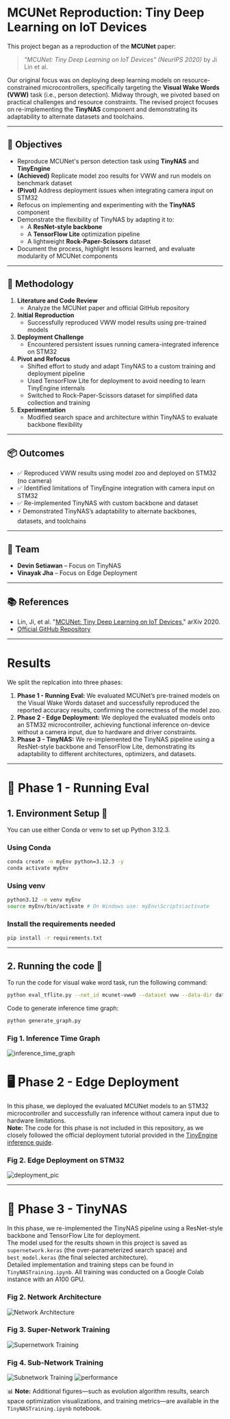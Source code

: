 # MCUNet Reproduction: Tiny Deep Learning on IoT Devices

This project began as a reproduction of the **MCUNet** paper:
> *"MCUNet: Tiny Deep Learning on IoT Devices" (NeurIPS 2020)* by Ji Lin et al.

Our original focus was on deploying deep learning models on resource-constrained microcontrollers, specifically targeting the **Visual Wake Words (VWW)** task (i.e., person detection). Midway through, we pivoted based on practical challenges and resource constraints. The revised project focuses on re-implementing the **TinyNAS** component and demonstrating its adaptability to alternate datasets and toolchains.

---

## 📌 Objectives

- Reproduce MCUNet's person detection task using **TinyNAS** and **TinyEngine**
- **(Achieved)** Replicate model zoo results for VWW and run models on benchmark dataset
- **(Pivot)** Address deployment issues when integrating camera input on STM32
- Refocus on implementing and experimenting with the **TinyNAS** component
- Demonstrate the flexibility of TinyNAS by adapting it to:
   - A **ResNet-style backbone**
   - A **TensorFlow Lite** optimization pipeline
   - A lightweight **Rock-Paper-Scissors** dataset
- Document the process, highlight lessons learned, and evaluate modularity of MCUNet components

---

## 🔧 Methodology

1. **Literature and Code Review**
   - Analyze the MCUNet paper and official GitHub repository
2. **Initial Reproduction**
   - Successfully reproduced VWW model results using pre-trained models
3. **Deployment Challenge**
   - Encountered persistent issues running camera-integrated inference on STM32
4. **Pivot and Refocus**
   - Shifted effort to study and adapt TinyNAS to a custom training and deployment pipeline
   - Used TensorFlow Lite for deployment to avoid needing to learn TinyEngine internals
   - Switched to Rock-Paper-Scissors dataset for simplified data collection and training
5. **Experimentation**
   - Modified search space and architecture within TinyNAS to evaluate backbone flexibility

---

## 📦 Outcomes

- ✅ Reproduced VWW results using model zoo and deployed on STM32 (no camera)
- ✅ Identified limitations of TinyEngine integration with camera input on STM32
- ✅ Re-implemented TinyNAS with custom backbone and dataset
- ⚡ Demonstrated TinyNAS’s adaptability to alternate backbones, datasets, and toolchains

---

## 👥 Team

- **Devin Setiawan** – Focus on TinyNAS
- **Vinayak Jha** – Focus on Edge Deployment

---

## 📚 References

- Lin, Ji, et al. "[MCUNet: Tiny Deep Learning on IoT Devices](http://arxiv.org/abs/2007.10319)," arXiv 2020.
- [Official GitHub Repository](https://github.com/mit-han-lab/mcunet)

---

# Results

We split the replcation into three phases:
1. **Phase 1 - Running Eval:** We evaluated MCUNet’s pre-trained models on the Visual Wake Words dataset and successfully reproduced the reported accuracy results, confirming the correctness of the model zoo.
2. **Phase 2 - Edge Deployment:** We deployed the evaluated models onto an STM32 microcontroller, achieving functional inference on-device without a camera input, due to hardware and driver constraints.
3. **Phase 3 - TinyNAS:** We re-implemented the TinyNAS pipeline using a ResNet-style backbone and TensorFlow Lite, demonstrating its adaptability to different architectures, optimizers, and datasets.

---

# 🦒 Phase 1 - Running Eval
## 1. Environment Setup 🐍
You can use either Conda or venv to set up Python 3.12.3.
### Using Conda
```bash 
conda create -n myEnv python=3.12.3 -y 
conda activate myEnv
```
### Using venv
```bash 
python3.12 -m venv myEnv
source myEnv/bin/activate # On Windows use: myEnv\Scripts\activate
```
### Install the requirements needed
```bash 
pip install -r requirements.txt
```

---

## 2. Running the code 🏃
To run the code for visual wake word task, run the following command:
```bash 
python eval_tflite.py --net_id mcunet-vww0 --dataset vww --data-dir dataset/vww-s256/val
```

Code to generate inference time graph:
```bash 
python generate_graph.py
```
### Fig 1. Inference Time Graph
![inference_time_graph](Phase1_RunningEval/inference_time_graph.png)

# 🖥️ Phase 2 - Edge Deployment

In this phase, we deployed the evaluated MCUNet models to an STM32 microcontroller and successfully ran inference without camera input due to hardware limitations.  
**Note:** The code for this phase is not included in this repository, as we closely followed the official deployment tutorial provided in the [TinyEngine inference guide](https://github.com/mit-han-lab/tinyengine/tree/main/tutorial/inference).

### Fig 2. Edge Deployment on STM32
![deployment_pic]()

---

# 🔎 Phase 3 - TinyNAS

In this phase, we re-implemented the TinyNAS pipeline using a ResNet-style backbone and TensorFlow Lite for deployment.  
The model used for the results shown in this project is saved as `supernetwork.keras` (the over-parameterized search space) and `best_model.keras` (the final selected architecture).  
Detailed implementation and training steps can be found in `TinyNASTraining.ipynb`. All training was conducted on a Google Colab instance with an A100 GPU.

### Fig 2. Network Architecture
![Network Architecture](Phase3_TinyNAS/network_architecture.png)

### Fig 3. Super-Network Training
![Supernetwork Training](Phase3_TinyNAS/supernetwork_loss.png)

### Fig 4. Sub-Network Training
![Subnetwork Training](Phase3_TinyNAS/best_model_loss.png)
![performance](Phase3_TinyNAS/best_model_performance.png)

📊 **Note:** Additional figures—such as evolution algorithm results, search space optimization visualizations, and training metrics—are available in the `TinyNASTraining.ipynb` notebook.






